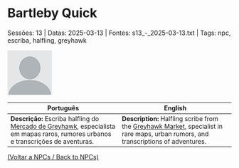 
# Bartleby Quick

Sessões: 13 | Datas: 2025-03-13 | Fontes: s13_-_2025-03-13.txt | Tags: npc, escriba, halfling, greyhawk

![Bartleby Quick](blank.png)

| Português | English |
|-----------|---------|
| **Descrição:** Escriba halfling do [Mercado de Greyhawk](mercado_de_greyhawk.md), especialista em mapas raros, rumores urbanos e transcrições de aventuras. | **Description:** Halfling scribe from the [Greyhawk Market](mercado_de_greyhawk.md), specialist in rare maps, urban rumors, and transcriptions of adventures. |

[(Voltar a NPCs / Back to NPCs)](npcs_list.md)  

